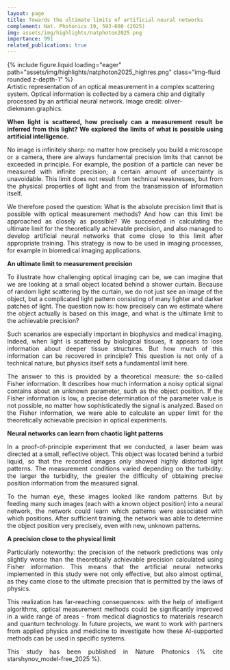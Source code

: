 ```yaml
---
layout: page
title: Towards the ultimate limits of artificial neural networks
complement: Nat. Photonics 19, 593-600 (2025)
img: assets/img/highlights/natphoton2025.png
importance: 991
related_publications: true
---
```


<div class="row">
    <div class="col-sm mt-3 mt-md-0">
        {% include figure.liquid loading="eager" path="assets/img/highlights/natphoton2025_highres.png" class="img-fluid rounded z-depth-1" %}
    </div>
</div>
<div class="caption">
    Artistic representation of an optical measurement in a complex scattering system. Optical information is collected by a camera chip and digitally processed by an artificial neural network. Image credit: oliver-diekmann.graphics.
</div>

<p align="justify">
<b>
When light is scattered, how precisely can a measurement result be inferred from this light? We explored the limits of what is possible using artificial intelligence.
</b>
</p>

<p align="justify"> 
No image is infinitely sharp: no matter how precisely you build a microscope or a camera, there are always fundamental precision limits that cannot be exceeded in principle. For example, the position of a particle can never be measured with infinite precision; a certain amount of uncertainty is unavoidable. This limit does not result from technical weaknesses, but from the physical properties of light and from the transmission of information itself.
</p>

<p align="justify"> 
We therefore posed the question: What is the absolute precision limit that is possible with optical measurement methods? And how can this limit be approached as closely as possible? We succeeded in calculating the ultimate limit for the theoretically achievable precision, and also managed to develop artificial neural networks that come close to this limit after appropriate training. This strategy is now to be used in imaging processes, for example in biomedical imaging applications.
</p>

<p align="justify">
<b>
An ultimate limit to measurement precision
</b>
</p>

<p align="justify"> 
To illustrate how challenging optical imaging can be, we can imagine that we are looking at a small object located behind a shower curtain. Because of random light scattering by the curtain, we do not just see an image of the object, but a complicated light pattern consisting of many lighter and darker patches of light. The question now is: how precisely can we estimate where the object actually is based on this image, and what is the ultimate limit to the achievable precision?
</p>

<p align="justify"> 
Such scenarios are especially important in biophysics and medical imaging. Indeed, when light is scattered by biological tissues, it appears to lose information about deeper tissue structures. But how much of this information can be recovered in principle? This question is not only of a technical nature, but physics itself sets a fundamental limit here.
</p>

<p align="justify"> 
The answer to this is provided by a theoretical measure: the so-called Fisher information. It describes how much information a noisy optical signal contains about an unknown parameter, such as the object position. If the Fisher information is low, a precise determination of the parameter value is not possible, no matter how sophisticatedly the signal is analyzed. Based on the Fisher information, we were able to calculate an upper limit for the theoretically achievable precision in optical experiments.
</p>

<p align="justify">
<b>
Neural networks can learn from chaotic light patterns
</b>
</p>

<p align="justify"> 
In a proof-of-principle experiment that we conducted, a laser beam was directed at a small, reflective object. This object was located behind a turbid liquid, so that the recorded images only showed highly distorted light patterns. The measurement conditions varied depending on the turbidity: the larger the turbidity, the greater the difficulty of obtaining precise position information from the measured signal.
</p>

<p align="justify"> 
To the human eye, these images looked like random patterns. But by feeding many such images (each with a known object position) into a neural network, the network could learn which patterns were associated with which positions. After sufficient training, the network was able to determine the object position very precisely, even with new, unknown patterns.
</p>

<p align="justify">
<b>
A precision close to the physical limit
</b>
</p>

<p align="justify"> 
Particularly noteworthy: the precision of the network predictions was only slightly worse than the theoretically achievable precision calculated using Fisher information. This means that the artificial neural networks implemented in this study were not only effective, but also almost optimal, as they came close to the ultimate precision that is permitted by the laws of physics.
</p>

<p align="justify"> 
This realization has far-reaching consequences: with the help of intelligent algorithms, optical measurement methods could be significantly improved in a wide range of areas - from medical diagnostics to materials research and quantum technology. In future projects, we want to work with partners from applied physics and medicine to investigate how these AI-supported methods can be used in specific systems.
</p>

<p align="justify"> 
This study has been published in Nature Photonics {% cite starshynov_model-free_2025 %}.
</p>

